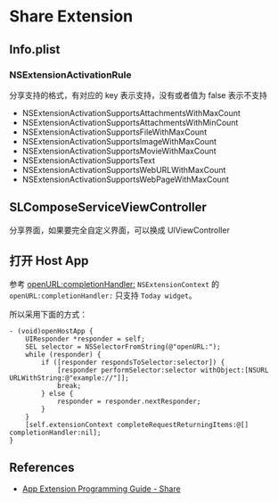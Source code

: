 # Share Extension

## Info.plist

### NSExtensionActivationRule

分享支持的格式，有对应的 key 表示支持，没有或者值为 false 表示不支持

* NSExtensionActivationSupportsAttachmentsWithMaxCount
* NSExtensionActivationSupportsAttachmentsWithMinCount
* NSExtensionActivationSupportsFileWithMaxCount
* NSExtensionActivationSupportsImageWithMaxCount
* NSExtensionActivationSupportsMovieWithMaxCount
* NSExtensionActivationSupportsText
* NSExtensionActivationSupportsWebURLWithMaxCount
* NSExtensionActivationSupportsWebPageWithMaxCount

## SLComposeServiceViewController

分享界面，如果要完全自定义界面，可以换成 UIViewController

## 打开 Host App

参考 [openURL:completionHandler:](https://developer.apple.com/documentation/foundation/nsextensioncontext/1416791-openurl?language=objc) `NSExtensionContext` 的 `openURL:completionHandler:` 只支持 `Today widget`。

所以采用下面的方式：

```OC
- (void)openHostApp {
    UIResponder *responder = self;
    SEL selector = NSSelectorFromString(@"openURL:");
    while (responder) {
        if ([responder respondsToSelector:selector]) {
            [responder performSelector:selector withObject:[NSURL URLWithString:@"example://"]];
            break;
        } else {
            responder = responder.nextResponder;
        }
    }
    [self.extensionContext completeRequestReturningItems:@[] completionHandler:nil];
}
```

## References

* [App Extension Programming Guide - Share](https://developer.apple.com/library/archive/documentation/General/Conceptual/ExtensibilityPG/Share.html)
